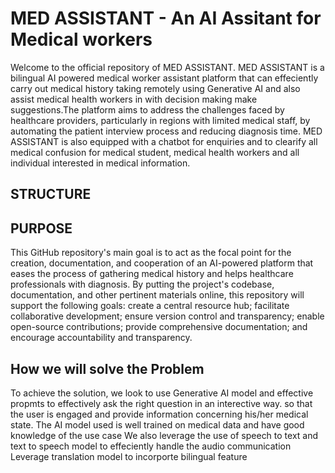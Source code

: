 # MED ASSISTANT - An AI Assitant for Medical workers
Welcome to the official repository of MED ASSISTANT. MED ASSISTANT is a bilingual AI powered medical worker assistant platform that can effeciently carry out medical history taking remotely using Generative AI and also assist medical health workers in with decision making make suggestions.The platform aims to address the challenges faced by healthcare providers, particularly in regions with limited medical staff, by automating the patient interview process and reducing diagnosis time.
MED ASSISTANT is also equipped with a chatbot for enquiries and to clearify all medical confusion for medical student, medical health workers and all individual interested in medical information.

## STRUCTURE

## PURPOSE
This GitHub repository's main goal is to act as the focal point for the creation, documentation, and cooperation of an AI-powered platform that eases the process of gathering medical history and helps healthcare professionals with diagnosis.
By putting the project's codebase, documentation, and other pertinent materials online, this repository will support the following goals: create a central resource hub; facilitate collaborative development; ensure version control and transparency; enable open-source contributions; provide comprehensive documentation; and encourage accountability and transparency.

## How we will solve the Problem
To achieve the solution, we look to use Generative AI model and effective propmts to effectively ask the right question in an interective way. so that the user is engaged and provide information concerning his/her medical state.
The AI model used is well trained on medical data and have good knowledge of the use case
We also leverage the use of speech to text and text to speech model to effeciently handle the audio communication
Leverage translation model to incorporte bilingual feature
